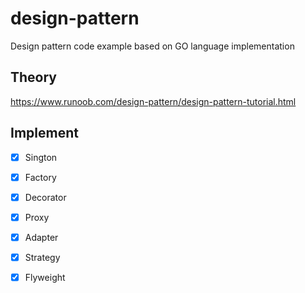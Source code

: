 # design-pattern
Design pattern code example based on GO language implementation

## Theory
https://www.runoob.com/design-pattern/design-pattern-tutorial.html

## Implement
- [x] Sington
- [x] Factory
- [x] Decorator
- [x] Proxy
- [x] Adapter
- [x] Strategy
- [x] Flyweight



